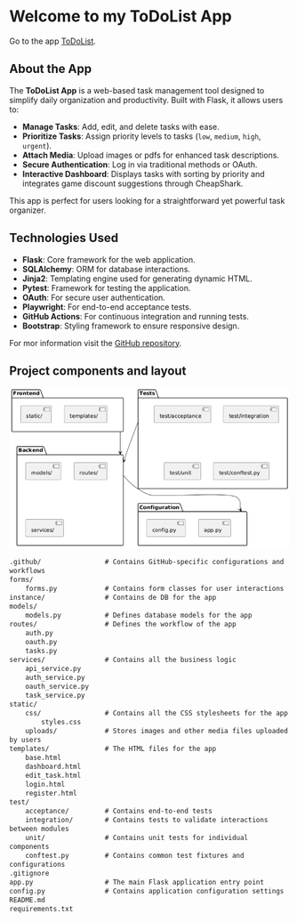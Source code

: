 # Welcome to my ToDoList App

Go to the app [ToDoList](https://to-do-list-gariboge.onrender.com).

## About the App

The **ToDoList App** is a web-based task management tool designed to simplify daily organization and productivity. Built with Flask, it allows users to:

- **Manage Tasks**: Add, edit, and delete tasks with ease.
- **Prioritize Tasks**: Assign priority levels to tasks (`low`, `medium`, `high`, `urgent`).
- **Attach Media**: Upload images or pdfs for enhanced task descriptions.
- **Secure Authentication**: Log in via traditional methods or OAuth.
- **Interactive Dashboard**: Displays tasks with sorting by priority and integrates game discount suggestions through CheapShark.

This app is perfect for users looking for a straightforward yet powerful task organizer.

## Technologies Used

- **Flask**: Core framework for the web application.
- **SQLAlchemy**: ORM for database interactions.
- **Jinja2**: Templating engine used for generating dynamic HTML.
- **Pytest**: Framework for testing the application.
- **OAuth**: For secure user authentication.
- **Playwright**: For end-to-end acceptance tests.
- **GitHub Actions**: For continuous integration and running tests.
- **Bootstrap**: Styling framework to ensure responsive design.

For mor information visit the [GitHub repository](https://github.com/GariboGE/to_do_list_gariboge).

## Project components and layout

![Components diagram](buisness/diagram_c.png)

    .github/                # Contains GitHub-specific configurations and workflows
    forms/                  
        forms.py            # Contains form classes for user interactions
    instance/               # Contains de DB for the app
    models/                 
        models.py           # Defines database models for the app
    routes/                 # Defines the workflow of the app
        auth.py             
        oauth.py
        tasks.py
    services/               # Contains all the business logic
        api_service.py
        auth_service.py
        oauth_service.py
        task_service.py
    static/                 
        css/                # Contains all the CSS stylesheets for the app
            styles.css
        uploads/            # Stores images and other media files uploaded by users 
    templates/              # The HTML files for the app
        base.html
        dashboard.html
        edit_task.html
        login.html
        register.html
    test/                   
        acceptance/         # Contains end-to-end tests
        integration/        # Contains tests to validate interactions between modules
        unit/               # Contains unit tests for individual components
        conftest.py         # Contains common test fixtures and configurations
    .gitignore
    app.py                  # The main Flask application entry point
    config.py               # Contains application configuration settings
    README.md
    requirements.txt
